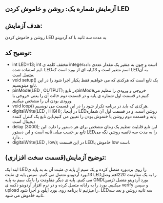 ## آزمایش شماره یک: روشن و خاموش کردن LED
## هدف آزمایش:
روشن و خاموش کردن LED به مدت سه ثانیه با کد آردوینو
## توضیح کد:
* int LED=13;
int مخفف کلمه ی integerاست و چون به متغیر یک مقدار عددی داده ایم استفاده شده.
LEDاسم متغیر است  و 13پایه ای از بورد است که LEDبه آن متصل است.
* void setup()
یک تابع است که هرکدی که می خواهیم فقظ یکبار اجرا شود را در این تابع مینویسیم.
* pinMode(LED , OUTPUT);
در تابعpinModeخروجی و ورودی را تنظیم می کنیم.در قسمت اول شماره ی پایه و در قسمت دوم حالت آن را یعنی  خروجی یا ورودی بودن آن را مشخص میکنیم.
* void loop()
هرکدی که باید در برنامه تکرار شود را در این قسمت می نویسیم.
* digitalWrite(LED , HIGH);
.در اینجا LEDروشن است. و در قسمت اول آن شماره پایه و قسمت دوم روشن یا ختموش بودن را تعیین می کنیم.این تابع یک کنترل کننده دیجیتال است
* delay (3000);
این تابع قابلیت تنظیم یک زمان مشخص برای هر دستور را دارد. این تابع بر حسب میلی ثانیه است و این دستور LEDرا به مدت سه ثانمیه روشن نگه می دارد. .
* digitalWrite(LED , low);
در این قسمت LEDخاموش یا   low است.
## توضیح آزمایش(قسمت سخت افزاری):
ابتدا یک LEDرا روی بردبورد متصل کرده و یک سیم از پایه ی مثبت آن به به پایه ی 13بورد آردوینو متصل می کنیم.
سپس پایه  ی مثبت LEDرا به یک  مقاومت 220اهم وصل می کنیم.
پایه ی دیگر مقاومت را با یک سیم به پایه GND(زمین) بورد آردوینو متصل میکنیم.
بورد را به رایانه متصل کرده و در نرم افزار آردوینو دکمه ی verify و سپس upload را میزنیم تا برنامه روی بورد آپلود و اجرا شود.
LEDسه ثانیه روشن و بعد سه ثانیه خاموش می شود.



